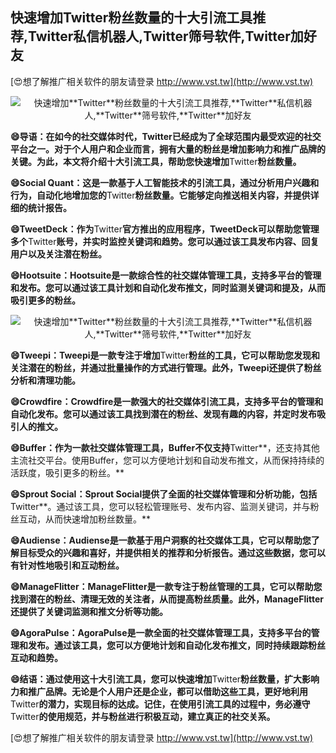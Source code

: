 ## **快速增加**Twitter**粉丝数量的十大引流工具推荐,**Twitter**私信机器人,**Twitter**筛号软件,**Twitter**加好友**

[😍想了解推广相关软件的朋友请登录 http://www.vst.tw](http://www.vst.tw)

 <center><img src="https://vst.tw/MP4/tuiguang/png/2.png" alt="快速增加**Twitter**粉丝数量的十大引流工具推荐,**Twitter**私信机器人,**Twitter**筛号软件,**Twitter**加好友"></center>

**😄导语：在如今的社交媒体时代，**Twitter**已经成为了全球范围内最受欢迎的社交平台之一。对于个人用户和企业而言，拥有大量的粉丝是增加影响力和推广品牌的关键。为此，本文将介绍十大引流工具，帮助您快速增加**Twitter**粉丝数量。**

**😄Social Quant：这是一款基于人工智能技术的引流工具，通过分析用户兴趣和行为，自动化地增加您的**Twitter**粉丝数量。它能够定向推送相关内容，并提供详细的统计报告。**

**😄TweetDeck：作为**Twitter**官方推出的应用程序，TweetDeck可以帮助您管理多个**Twitter**账号，并实时监控关键词和趋势。您可以通过该工具发布内容、回复用户以及关注潜在粉丝。**

**😄Hootsuite：Hootsuite是一款综合性的社交媒体管理工具，支持多平台的管理和发布。您可以通过该工具计划和自动化发布推文，同时监测关键词和提及，从而吸引更多的粉丝。**

 <center><img src="https://vst.tw/MP4/tuiguang/png/4.png" alt="快速增加**Twitter**粉丝数量的十大引流工具推荐,**Twitter**私信机器人,**Twitter**筛号软件,**Twitter**加好友"></center>

**😄Tweepi：Tweepi是一款专注于增加**Twitter**粉丝的工具，它可以帮助您发现和关注潜在的粉丝，并通过批量操作的方式进行管理。此外，Tweepi还提供了粉丝分析和清理功能。**

**😄Crowdfire：Crowdfire是一款强大的社交媒体引流工具，支持多平台的管理和自动化发布。您可以通过该工具找到潜在的粉丝、发现有趣的内容，并定时发布吸引人的推文。**

**😄Buffer：作为一款社交媒体管理工具，Buffer不仅支持**Twitter**，还支持其他主流社交平台。使用Buffer，您可以方便地计划和自动发布推文，从而保持持续的活跃度，吸引更多的粉丝。**

**😄Sprout Social：Sprout Social提供了全面的社交媒体管理和分析功能，包括**Twitter**。通过该工具，您可以轻松管理账号、发布内容、监测关键词，并与粉丝互动，从而快速增加粉丝数量。**

**😄Audiense：Audiense是一款基于用户洞察的社交媒体工具，它可以帮助您了解目标受众的兴趣和喜好，并提供相关的推荐和分析报告。通过这些数据，您可以有针对性地吸引和互动粉丝。**

**😄ManageFlitter：ManageFlitter是一款专注于粉丝管理的工具，它可以帮助您找到潜在的粉丝、清理无效的关注者，从而提高粉丝质量。此外，ManageFlitter还提供了关键词监测和推文分析等功能。**

**😄AgoraPulse：AgoraPulse是一款全面的社交媒体管理工具，支持多平台的管理和发布。通过该工具，您可以方便地计划和自动化发布推文，同时持续跟踪粉丝互动和趋势。**

**😄结语：通过使用这十大引流工具，您可以快速增加**Twitter**粉丝数量，扩大影响力和推广品牌。无论是个人用户还是企业，都可以借助这些工具，更好地利用**Twitter**的潜力，实现目标的达成。记住，在使用引流工具的过程中，务必遵守**Twitter**的使用规范，并与粉丝进行积极互动，建立真正的社交关系。**

[😍想了解推广相关软件的朋友请登录 http://www.vst.tw](http://www.vst.tw)



